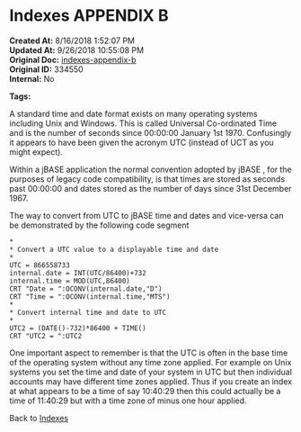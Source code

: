 # Indexes APPENDIX B

**Created At:** 8/16/2018 1:52:07 PM  
**Updated At:** 9/26/2018 10:55:08 PM  
**Original Doc:** [indexes-appendix-b](https://docs.jbase.com/48152-indexes/indexes-appendix-b)  
**Original ID:** 334550  
**Internal:** No  

**Tags:**
<badge text='file indexing' vertical='middle' />

A standard time and date format exists on many operating systems including Unix and Windows. This is called Universal Co-ordinated Time and is the number of seconds since 00:00:00 January 1st 1970. Confusingly it appears to have been given the acronym UTC (instead of UCT as you might expect).

Within a jBASE application the normal convention adopted by jBASE , for the purposes of legacy code compatibility, is that times are stored as seconds past 00:00:00 and dates stored as the number of days since 31st December 1967.

The way to convert from UTC to jBASE time and dates and vice-versa can be demonstrated by the following code segment

```
*
* Convert a UTC value to a displayable time and date
*
UTC = 866558733
internal.date = INT(UTC/86400)+732
internal.time = MOD(UTC,86400)
CRT "Date = ":OCONV(internal.date,"D")
CRT "Time = ":OCONV(internal.time,"MTS")
*
* Convert internal time and date to UTC
*
UTC2 = (DATE()-732)*86400 + TIME()
CRT "UTC2 = ":UTC2
```

One important aspect to remember is that the UTC is often in the base time of the operating system without any time zone applied. For example on Unix systems you set the time and date of your system in UTC but then individual accounts may have different time zones applied. Thus if you create an index at what appears to be a time of say 10:40:29 then this could actually be a time of 11:40:29 but with a time zone of minus one hour applied.

Back to [Indexes](./../README.md)
